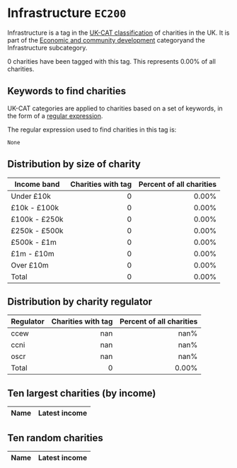 # Infrastructure `EC200`

Infrastructure is a tag in the [UK-CAT classification](/data/tag_list/) of charities in the 
UK. It is part of the [Economic and community development](/data/ukcat/EC) categoryand the Infrastructure subcategory.

0 charities have been tagged with this tag.
This represents 0.00% of all charities.

## Keywords to find charities

UK-CAT categories are applied to charities based on a set of keywords, in the form of a [regular expression](https://en.wikipedia.org/wiki/Regular_expression).

The regular expression used to find charities in this tag is:

`None`



## Distribution by size of charity

Income band | Charities with tag | Percent of all charities
------------|-------------------:|-------------------------:
Under £10k | 0 | 0.00%
£10k - £100k | 0 | 0.00%
£100k - £250k | 0 | 0.00%
£250k - £500k | 0 | 0.00%
£500k - £1m | 0 | 0.00%
£1m - £10m | 0 | 0.00%
Over £10m | 0 | 0.00%
Total | 0 | 0.00%


## Distribution by charity regulator

Regulator | Charities with tag | Percent of all charities
------------|-------------------:|-------------------------:
ccew | nan | nan%
ccni | nan | nan%
oscr | nan | nan%
Total | 0 | 0.00%


## Ten largest charities (by income)

Name | Latest income
-----|--------:


## Ten random charities

Name | Latest income
-----|--------:
